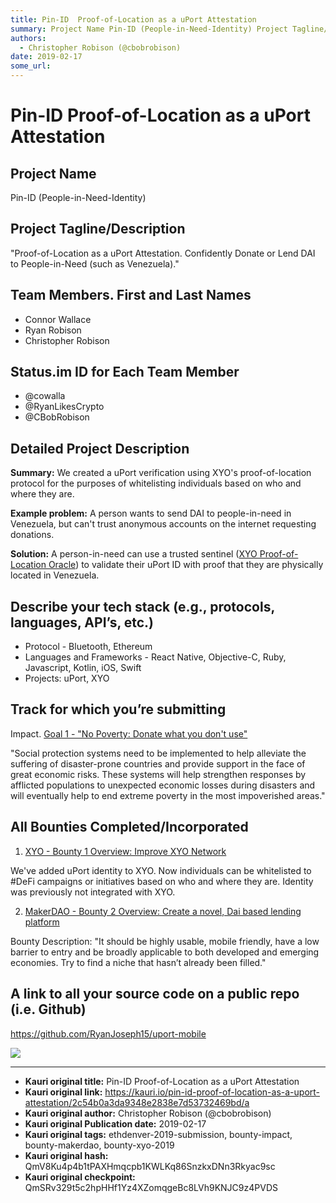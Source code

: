 ```yaml
---
title: Pin-ID  Proof-of-Location as a uPort Attestation
summary: Project Name Pin-ID (People-in-Need-Identity) Project Tagline/Description Proof-of-Location as a uPort Attestation. Confidently Donate or Lend DAI to People-in-Need (such as Venezuela). Team Members. First and Last Names Connor Wallace Ryan Robison Christopher Robison Status.im ID for Each Team Member @cowalla @RyanLikesCrypto @CBobRobison Detailed Project Description Summary- We created a uPort verification using XYOs proof-of-location protocol for the purposes of whitelisting individuals based
authors:
  - Christopher Robison (@cbobrobison)
date: 2019-02-17
some_url: 
---
```


# Pin-ID  Proof-of-Location as a uPort Attestation


## Project Name
Pin-ID (People-in-Need-Identity)

## Project Tagline/Description
"Proof-of-Location as a uPort Attestation. Confidently Donate or Lend DAI to People-in-Need (such as Venezuela)."

## Team Members. First and Last Names

- Connor Wallace
- Ryan Robison
- Christopher Robison

## Status.im ID for Each Team Member

- @cowalla
- @RyanLikesCrypto
- @CBobRobison


## Detailed Project Description
**Summary:** We created a uPort verification using XYO's proof-of-location protocol for the purposes of whitelisting individuals based on who and where they are.

**Example problem:** A person wants to send DAI to people-in-need in Venezuela, but can't trust anonymous accounts on the internet requesting donations.

**Solution:** A person-in-need can use a trusted sentinel ([XYO Proof-of-Location Oracle](https://medium.com/@Cooperzi/xyo-proof-of-location-17bce8d604f2)) to validate their uPort ID with proof that they are physically located in Venezuela.


## Describe your tech stack (e.g., protocols, languages, API’s, etc.)

- Protocol - Bluetooth, Ethereum
- Languages and Frameworks - React Native, Objective-C, Ruby, Javascript, Kotlin, iOS, Swift
- Projects: uPort, XYO


## Track for which you’re submitting

Impact. [Goal 1 - "No Poverty: Donate what you don't use"](https://www.un.org/sustainabledevelopment/poverty/)

"Social protection systems need to be implemented to help alleviate the suffering of disaster-prone countries and provide support in the face of great economic risks. These systems will help strengthen responses by afflicted populations to unexpected economic losses during disasters and will eventually help to end extreme poverty in the most impoverished areas."

## All Bounties Completed/Incorporated

1. [XYO - Bounty 1 Overview: Improve XYO Network](https://kauri.io/article/6ee2ef1828dd482582eafd2bfe930b64/v3/xyo-sponsor-bounty-at-ethdenver-2019!)

We've added uPort identity to XYO. Now individuals can be whitelisted to #DeFi campaigns or initiatives based on who and where they are. Identity was previously not integrated with XYO.

2. [MakerDAO - Bounty 2 Overview: Create a novel, Dai based lending platform](platformhttps://kauri.io/article/1aa7db4858614e21b0446a03680b9846/v1/makerdao-sponsor-bounty-at-ethdenver-2019!)

Bounty Description: "It should be highly usable, mobile friendly, have a low barrier to entry and be broadly applicable to both developed and emerging economies. Try to find a niche that hasn’t already been filled."


## A link to all your source code on a public repo (i.e. Github)

https://github.com/RyanJoseph15/uport-mobile


![](https://ipfs.infura.io/ipfs/QmUxXb6VeaLGmKTNdkNycuYmoX1mzNRjzPKfEEkGvHaePd)







---

- **Kauri original title:** Pin-ID  Proof-of-Location as a uPort Attestation
- **Kauri original link:** https://kauri.io/pin-id-proof-of-location-as-a-uport-attestation/2c54b0a3da9348e2838e7d53732469bd/a
- **Kauri original author:** Christopher Robison (@cbobrobison)
- **Kauri original Publication date:** 2019-02-17
- **Kauri original tags:** ethdenver-2019-submission, bounty-impact, bounty-makerdao, bounty-xyo-2019
- **Kauri original hash:** QmV8Ku4p4b1tPAXHmqcpb1KWLKq86SnzkxDNn3Rkyac9sc
- **Kauri original checkpoint:** QmSRv329t5c2hpHHf1Yz4XZomqgeBc8LVh9KNJC9z4PVDS




